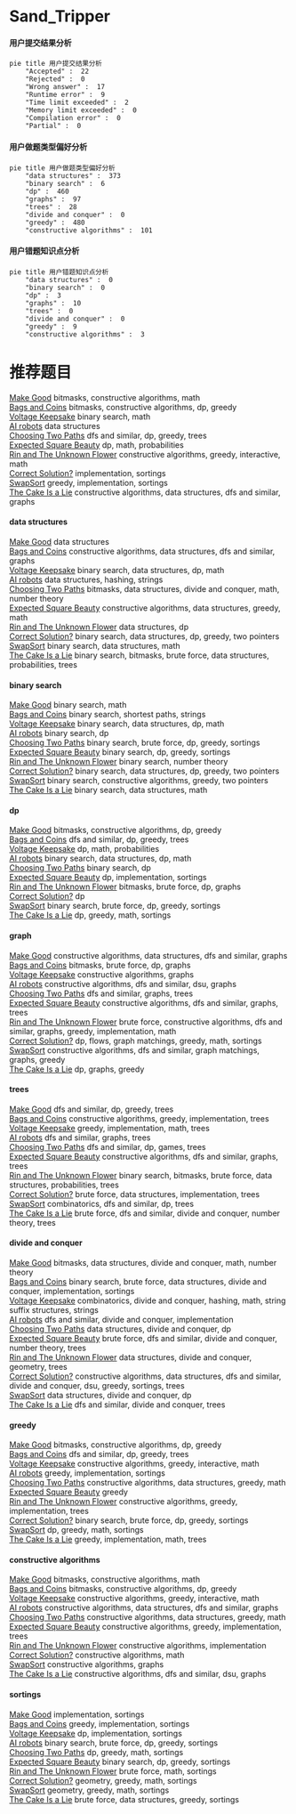 # Sand_Tripper
<!-- tabs:start -->
#### **用户提交结果分析**

```mermaid
pie title 用户提交结果分析
    "Accepted" :  22
    "Rejected" :  0
    "Wrong answer" :  17
    "Runtime error" :  9
    "Time limit exceeded" :  2
    "Memory limit exceeded" :  0
    "Compilation error" :  0
    "Partial" :  0
```
#### **用户做题类型偏好分析**

```mermaid
pie title 用户做题类型偏好分析
    "data structures" :  373
    "binary search" :  6
    "dp" :  460
    "graphs" :  97
    "trees" :  28
    "divide and conquer" :  0
    "greedy" :  480
    "constructive algorithms" :  101
```
#### **用户错题知识点分析**

```mermaid
pie title 用户错题知识点分析
    "data structures" :  0
    "binary search" :  0
    "dp" :  3
    "graphs" :  10
    "trees" :  0
    "divide and conquer" :  0
    "greedy" :  9
    "constructive algorithms" :  3
```
<!-- tabs:end -->
# 推荐题目
[Make Good](http://codeforces.com/problemset/problem/1270/C)		bitmasks,
                        constructive algorithms,
                        math		  
[Bags and Coins](http://codeforces.com/problemset/problem/356/D)		bitmasks,
                        constructive algorithms,
                        dp,
                        greedy		  
[Voltage Keepsake](https://codeforces.com/contest/800/problem/A)		binary search,
                        math		  
[AI robots](http://codeforces.com/problemset/problem/1045/G)		data structures		  
[Choosing Two Paths](http://codeforces.com/problemset/problem/1073/F)		dfs and similar,
                        dp,
                        greedy,
                        trees		  
[Expected Square Beauty](http://codeforces.com/problemset/problem/1187/F)		dp,
                        math,
                        probabilities		  
[Rin and The Unknown Flower](http://codeforces.com/problemset/problem/1292/E)		constructive algorithms,
                        greedy,
                        interactive,
                        math		  
[Correct Solution?](http://codeforces.com/problemset/problem/12/B)		implementation,
                        sortings		  
[SwapSort](http://codeforces.com/problemset/problem/489/A)		greedy,
                        implementation,
                        sortings		  
[The Cake Is a Lie](http://codeforces.com/problemset/problem/1282/E)		constructive algorithms,
                        data structures,
                        dfs and similar,
                        graphs		  
<!-- tabs:start -->
#### **data structures**
[Make Good](http://codeforces.com/problemset/problem/1045/G)		data structures		  
[Bags and Coins](http://codeforces.com/problemset/problem/1282/E)		constructive algorithms,
                        data structures,
                        dfs and similar,
                        graphs		  
[Voltage Keepsake](http://codeforces.com/problemset/problem/573/B)		binary search,
                        data structures,
                        dp,
                        math		  
[AI robots](http://codeforces.com/problemset/problem/213/E)		data structures,
                        hashing,
                        strings		  
[Choosing Two Paths](http://codeforces.com/problemset/problem/1114/F)		bitmasks,
                        data structures,
                        divide and conquer,
                        math,
                        number theory		  
[Expected Square Beauty](http://codeforces.com/problemset/problem/721/D)		constructive algorithms,
                        data structures,
                        greedy,
                        math		  
[Rin and The Unknown Flower](http://codeforces.com/problemset/problem/958/C3)		data structures,
                        dp		  
[Correct Solution?](http://codeforces.com/problemset/problem/1492/C)		binary search,
                        data structures,
                        dp,
                        greedy,
                        two pointers		  
[SwapSort](http://codeforces.com/problemset/problem/1490/G)		binary search,
                        data structures,
                        math		  
[The Cake Is a Lie](http://codeforces.com/problemset/problem/1479/D)		binary search,
                        bitmasks,
                        brute force,
                        data structures,
                        probabilities,
                        trees		  
#### **binary search**
[Make Good](https://codeforces.com/contest/800/problem/A)		binary search,
                        math		  
[Bags and Coins](http://codeforces.com/problemset/problem/461/E)		binary search,
                        shortest paths,
                        strings		  
[Voltage Keepsake](http://codeforces.com/problemset/problem/573/B)		binary search,
                        data structures,
                        dp,
                        math		  
[AI robots](http://codeforces.com/problemset/problem/1055/E)		binary search,
                        dp		  
[Choosing Two Paths](https://codeforces.com/contest/831/problem/D)		binary search,
                        brute force,
                        dp,
                        greedy,
                        sortings		  
[Expected Square Beauty](http://codeforces.com/problemset/problem/1260/D)		binary search,
                        dp,
                        greedy,
                        sortings		  
[Rin and The Unknown Flower](http://codeforces.com/problemset/problem/16/C)		binary search,
                        number theory		  
[Correct Solution?](http://codeforces.com/problemset/problem/1492/C)		binary search,
                        data structures,
                        dp,
                        greedy,
                        two pointers		  
[SwapSort](http://codeforces.com/problemset/problem/1463/D)		binary search,
                        constructive algorithms,
                        greedy,
                        two pointers		  
[The Cake Is a Lie](http://codeforces.com/problemset/problem/1490/G)		binary search,
                        data structures,
                        math		  
#### **dp**
[Make Good](http://codeforces.com/problemset/problem/356/D)		bitmasks,
                        constructive algorithms,
                        dp,
                        greedy		  
[Bags and Coins](http://codeforces.com/problemset/problem/1073/F)		dfs and similar,
                        dp,
                        greedy,
                        trees		  
[Voltage Keepsake](http://codeforces.com/problemset/problem/1187/F)		dp,
                        math,
                        probabilities		  
[AI robots](http://codeforces.com/problemset/problem/573/B)		binary search,
                        data structures,
                        dp,
                        math		  
[Choosing Two Paths](http://codeforces.com/problemset/problem/1055/E)		binary search,
                        dp		  
[Expected Square Beauty](http://codeforces.com/problemset/problem/1176/F)		dp,
                        implementation,
                        sortings		  
[Rin and The Unknown Flower](http://codeforces.com/problemset/problem/906/C)		bitmasks,
                        brute force,
                        dp,
                        graphs		  
[Correct Solution?](http://codeforces.com/problemset/problem/1245/C)		dp		  
[SwapSort](https://codeforces.com/contest/831/problem/D)		binary search,
                        brute force,
                        dp,
                        greedy,
                        sortings		  
[The Cake Is a Lie](http://codeforces.com/problemset/problem/1253/C)		dp,
                        greedy,
                        math,
                        sortings		  
#### **graph**
[Make Good](http://codeforces.com/problemset/problem/1282/E)		constructive algorithms,
                        data structures,
                        dfs and similar,
                        graphs		  
[Bags and Coins](http://codeforces.com/problemset/problem/906/C)		bitmasks,
                        brute force,
                        dp,
                        graphs		  
[Voltage Keepsake](http://codeforces.com/problemset/problem/1019/C)		constructive algorithms,
                        graphs		  
[AI robots](http://codeforces.com/problemset/problem/1344/B)		constructive algorithms,
                        dfs and similar,
                        dsu,
                        graphs		  
[Choosing Two Paths](http://codeforces.com/problemset/problem/962/F)		dfs and similar,
                        graphs,
                        trees		  
[Expected Square Beauty](http://codeforces.com/problemset/problem/1406/C)		constructive algorithms,
                        dfs and similar,
                        graphs,
                        trees		  
[Rin and The Unknown Flower](http://codeforces.com/problemset/problem/1487/C)		brute force,
                        constructive algorithms,
                        dfs and similar,
                        graphs,
                        greedy,
                        implementation,
                        math		  
[Correct Solution?](http://codeforces.com/problemset/problem/1437/C)		dp,
                        flows,
                        graph matchings,
                        greedy,
                        math,
                        sortings		  
[SwapSort](http://codeforces.com/problemset/problem/1470/D)		constructive algorithms,
                        dfs and similar,
                        graph matchings,
                        graphs,
                        greedy		  
[The Cake Is a Lie](http://codeforces.com/problemset/problem/1476/C)		dp,
                        graphs,
                        greedy		  
#### **trees**
[Make Good](http://codeforces.com/problemset/problem/1073/F)		dfs and similar,
                        dp,
                        greedy,
                        trees		  
[Bags and Coins](http://codeforces.com/problemset/problem/827/B)		constructive algorithms,
                        greedy,
                        implementation,
                        trees		  
[Voltage Keepsake](http://codeforces.com/problemset/problem/1361/D)		greedy,
                        implementation,
                        math,
                        trees		  
[AI robots](http://codeforces.com/problemset/problem/962/F)		dfs and similar,
                        graphs,
                        trees		  
[Choosing Two Paths](http://codeforces.com/problemset/problem/1404/B)		dfs and similar,
                        dp,
                        games,
                        trees		  
[Expected Square Beauty](http://codeforces.com/problemset/problem/1406/C)		constructive algorithms,
                        dfs and similar,
                        graphs,
                        trees		  
[Rin and The Unknown Flower](http://codeforces.com/problemset/problem/1479/D)		binary search,
                        bitmasks,
                        brute force,
                        data structures,
                        probabilities,
                        trees		  
[Correct Solution?](http://codeforces.com/problemset/problem/1511/C)		brute force,
                        data structures,
                        implementation,
                        trees		  
[SwapSort](http://codeforces.com/problemset/problem/1499/F)		combinatorics,
                        dfs and similar,
                        dp,
                        trees		  
[The Cake Is a Lie](http://codeforces.com/problemset/problem/1491/E)		brute force,
                        dfs and similar,
                        divide and conquer,
                        number theory,
                        trees		  
#### **divide and conquer**
[Make Good](http://codeforces.com/problemset/problem/1114/F)		bitmasks,
                        data structures,
                        divide and conquer,
                        math,
                        number theory		  
[Bags and Coins](http://codeforces.com/problemset/problem/1461/D)		binary search,
                        brute force,
                        data structures,
                        divide and conquer,
                        implementation,
                        sortings		  
[Voltage Keepsake](http://codeforces.com/problemset/problem/1466/G)		combinatorics,
                        divide and conquer,
                        hashing,
                        math,
                        string suffix structures,
                        strings		  
[AI robots](http://codeforces.com/problemset/problem/1490/D)		dfs and similar,
                        divide and conquer,
                        implementation		  
[Choosing Two Paths](https://codeforces.com/contest/1483/problem/C)		data structures,
                        divide and conquer,
                        dp		  
[Expected Square Beauty](http://codeforces.com/problemset/problem/1491/E)		brute force,
                        dfs and similar,
                        divide and conquer,
                        number theory,
                        trees		  
[Rin and The Unknown Flower](http://codeforces.com/problemset/problem/1303/G)		data structures,
                        divide and conquer,
                        geometry,
                        trees		  
[Correct Solution?](http://codeforces.com/problemset/problem/1494/D)		constructive algorithms,
                        data structures,
                        dfs and similar,
                        divide and conquer,
                        dsu,
                        greedy,
                        sortings,
                        trees		  
[SwapSort](http://codeforces.com/problemset/problem/1482/E)		data structures,
                        divide and conquer,
                        dp		  
[The Cake Is a Lie](http://codeforces.com/problemset/problem/566/C)		dfs and similar,
                        divide and conquer,
                        trees		  
#### **greedy**
[Make Good](http://codeforces.com/problemset/problem/356/D)		bitmasks,
                        constructive algorithms,
                        dp,
                        greedy		  
[Bags and Coins](http://codeforces.com/problemset/problem/1073/F)		dfs and similar,
                        dp,
                        greedy,
                        trees		  
[Voltage Keepsake](http://codeforces.com/problemset/problem/1292/E)		constructive algorithms,
                        greedy,
                        interactive,
                        math		  
[AI robots](http://codeforces.com/problemset/problem/489/A)		greedy,
                        implementation,
                        sortings		  
[Choosing Two Paths](http://codeforces.com/problemset/problem/721/D)		constructive algorithms,
                        data structures,
                        greedy,
                        math		  
[Expected Square Beauty](http://codeforces.com/problemset/problem/767/E)		greedy		  
[Rin and The Unknown Flower](http://codeforces.com/problemset/problem/827/B)		constructive algorithms,
                        greedy,
                        implementation,
                        trees		  
[Correct Solution?](https://codeforces.com/contest/831/problem/D)		binary search,
                        brute force,
                        dp,
                        greedy,
                        sortings		  
[SwapSort](http://codeforces.com/problemset/problem/1253/C)		dp,
                        greedy,
                        math,
                        sortings		  
[The Cake Is a Lie](http://codeforces.com/problemset/problem/1361/D)		greedy,
                        implementation,
                        math,
                        trees		  
#### **constructive algorithms**
[Make Good](http://codeforces.com/problemset/problem/1270/C)		bitmasks,
                        constructive algorithms,
                        math		  
[Bags and Coins](http://codeforces.com/problemset/problem/356/D)		bitmasks,
                        constructive algorithms,
                        dp,
                        greedy		  
[Voltage Keepsake](http://codeforces.com/problemset/problem/1292/E)		constructive algorithms,
                        greedy,
                        interactive,
                        math		  
[AI robots](http://codeforces.com/problemset/problem/1282/E)		constructive algorithms,
                        data structures,
                        dfs and similar,
                        graphs		  
[Choosing Two Paths](http://codeforces.com/problemset/problem/721/D)		constructive algorithms,
                        data structures,
                        greedy,
                        math		  
[Expected Square Beauty](http://codeforces.com/problemset/problem/827/B)		constructive algorithms,
                        greedy,
                        implementation,
                        trees		  
[Rin and The Unknown Flower](http://codeforces.com/problemset/problem/1118/C)		constructive algorithms,
                        implementation		  
[Correct Solution?](http://codeforces.com/problemset/problem/1355/D)		constructive algorithms,
                        math		  
[SwapSort](http://codeforces.com/problemset/problem/1019/C)		constructive algorithms,
                        graphs		  
[The Cake Is a Lie](http://codeforces.com/problemset/problem/1344/B)		constructive algorithms,
                        dfs and similar,
                        dsu,
                        graphs		  
#### **sortings**
[Make Good](http://codeforces.com/problemset/problem/12/B)		implementation,
                        sortings		  
[Bags and Coins](http://codeforces.com/problemset/problem/489/A)		greedy,
                        implementation,
                        sortings		  
[Voltage Keepsake](http://codeforces.com/problemset/problem/1176/F)		dp,
                        implementation,
                        sortings		  
[AI robots](https://codeforces.com/contest/831/problem/D)		binary search,
                        brute force,
                        dp,
                        greedy,
                        sortings		  
[Choosing Two Paths](http://codeforces.com/problemset/problem/1253/C)		dp,
                        greedy,
                        math,
                        sortings		  
[Expected Square Beauty](http://codeforces.com/problemset/problem/1260/D)		binary search,
                        dp,
                        greedy,
                        sortings		  
[Rin and The Unknown Flower](http://codeforces.com/problemset/problem/1213/D2)		brute force,
                        math,
                        sortings		  
[Correct Solution?](https://codeforces.com/contest/1496/problem/C)		geometry,
                        greedy,
                        math,
                        sortings		  
[SwapSort](http://codeforces.com/problemset/problem/1495/A)		geometry,
                        greedy,
                        math,
                        sortings		  
[The Cake Is a Lie](http://codeforces.com/problemset/problem/1497/A)		brute force,
                        data structures,
                        greedy,
                        sortings		  
<!-- tabs:end -->
